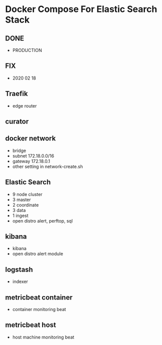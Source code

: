 # Docker Compose For Elastic Search Stack

## DONE
- PRODUCTION

## FIX
- 2020 02 18

## Traefik
- edge router

## curator

## docker network
- bridge
- subnet 172.18.0.0/16
- gateway 172.18.0.1
- other setting in network-create.sh

## Elastic Search
- 9 node cluster
- 3 master
- 2 coordinate
- 3 data
- 1 ingest
- open distro alert, perftop, sql

## kibana
- kibana
- open distro alert module

## logstash
- indexer

## metricbeat container
- container monitoring beat

## metricbeat host
- host machine monitoring beat
